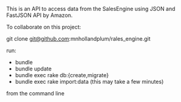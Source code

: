 This is an API to access data from the SalesEngine using JSON and FastJSON API by Amazon.

To collaborate on this project:

git clone git@github.com:mnhollandplum/rales_engine.git

run:
* bundle
* bundle update
* bundle exec rake db:{create,migrate}
* bundle exec rake import:data (this may take a few minutes)

from the command line

